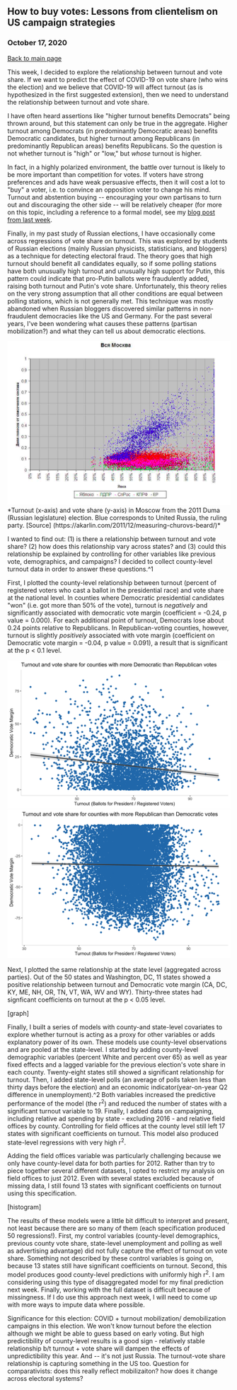 ## How to buy votes: Lessons from clientelism on US campaign strategies
### October 17, 2020

[Back to main page](https://hwsimpson33.github.io/pres2020/)

This week, I decided to explore the relationship between turnout and vote share. If we want to predict the effect of COVID-19 on vote share (who wins the election) and we believe that COVID-19 will affect turnout (as is hypothesized in the first suggested extension), then we need to understand the relationship between turnout and vote share.

I have often heard assertions like "higher turnout benefits Democrats" being thrown around, but this statement can only be true in the aggregate. Higher turnout among Democrats (in predominantly Democratic areas) benefits Democratic candidates, but higher turnout among Republicans (in predominantly Republican areas) benefits Republicans. So the question is not whether turnout is "high" or "low," but _whose_ turnout is higher. 

In fact, in a highly polarized environment, the battle over turnout is likely to be more important than competition for votes. If voters have strong preferences and ads have weak persuasive effects, then it will cost a lot to "buy" a voter, i.e. to convince an opposition voter to change his mind. Turnout and abstention buying -- encouraging your own partisans to turn out and discouraging the other side -- will be relatively cheaper (for more on this topic, including a reference to a formal model, see my [blog post from last week](week6.md). 

Finally, in my past study of Russian elections, I have occasionally come across regressions of vote share on turnout. This was explored by students of Russian elections (mainly Russian physicists, statisticians, and bloggers) as a technique for detecting electoral fraud. The theory goes that high turnout should benefit all candidates equally, so if some polling stations have both unusually high turnout and unusually high support for Putin, this pattern could indicate that pro-Putin ballots were fraudulently added, raising both turnout and Putin's vote share. Unfortunately, this theory relies on the very strong assumption that all other conditions are equal between polling stations, which is not generally met. This technique was mostly abandoned when Russian bloggers discovered similar patterns in non-fraudulent democracies like the US and Germany. For the past several years, I've been wondering what causes these patterns (partisan mobilization?) and what they can tell us about democratic elections.

<img src = "../images/Shpilkin.png">
*Turnout (x-axis) and vote share (y-axis) in Moscow from the 2011 Duma (Russian legislature) election. Blue corresponds to United Russia, the ruling party. [Source] (https://akarlin.com/2011/12/measuring-churovs-beard/)*

I wanted to find out: (1) is there a relationship between turnout and vote share? (2) how does this relationship vary across states? and (3) could this relationship be explained by controlling for other variables like previous vote, demographics, and campaigns? I decided to collect county-level turnout data in order to answer these questions.^1

First, I plotted the county-level relationship between turnout (percent of registered voters who cast a ballot in the presidential race) and vote share at the national level. In counties where Democratic presidential candidates "won" (i.e. got more than 50% of the vote), turnout is _negatively_ and significantly associated with democratic vote margin (coefficient = -0.24, p value = 0.000). For each additional point of turnout, Democrats lose about 0.24 points relative to Republicans. In Republican-voting counties, however, turnout is slightly _positively_ associated with vote margin (coefficient on Democratic vote margin = -0.04, p value = 0.091), a result that is significant at the p < 0.1 level.

<img src = "../images/turnout_vote_dplot.png">
<img src = "../images/turnout_vote_rplot.png">

Next, I plotted the same relationship at the state level (aggregated across parties). Out of the 50 states and Washington, DC, 11 states showed a positive relationship between turnout and Democratic vote margin (CA, DC, KY, ME, NH, OR, TN, VT, WA, WV and WY). Thirty-three states had signficant coefficients on turnout at the p < 0.05 level.

[graph]

Finally, I built a series of models with county-and state-level covariates to explore whether turnout is acting as a proxy for other variables or adds explanatory power of its own. These models use county-level observations and are pooled at the state-level. I started by adding county-level demographic variables (percent White and percent over 65) as well as year fixed effects and a lagged variable for the previous election's vote share in each county. Twenty-eight states still showed a significant relationship for turnout. Then, I added state-level polls (an average of polls taken less than thirty days before the election) and an economic indicator(year-on-year Q2 difference in unemployment).^2 Both variables increased the predictive performance of the model (the r<sup>2</sup>) and reduced the number of states with a significant turnout variable to 19. Finally, I added data on campaigning, including relative ad spending by state - excluding 2016 - and relative field offices by county. Controlling for field offices at the county level still left 17 states with significant coefficients on turnout. This model also produced state-level regressions with very high r<sup>2</sup>. 

Adding the field offices variable was particularly challenging because we only have county-level data for both parties for 2012. Rather than try to piece together several different datasets, I opted to restrict my analysis on field offices to just 2012. Even with several states excluded because of missing data, I still found 13 states with significant coefficients on turnout using this specification. 

[histogram]

The results of these models were a little bit difficult to interpret and present, not least because there are so many of them (each specification produced 50 regressions!). First, my control variables (county-level demographics, previous county vote share, state-level unemployment and polling as well as advertising advantage) did not fully capture the effect of turnout on vote share. Something not described by these control variables is going on, because 13 states still have significant coefficients on turnout. Second, this model produces good county-level predictions with uniformly high r<sup>2</sup>. I am considering using this type of disaggregated model for my final prediction next week. Finally, working with the full dataset is difficult because of missingness. If I do use this approach next week, I will need to come up with more ways to impute data where possible.

Significance for this election: COVID + turnout mobilization/ demobilization campaigns in this election. We won't know turnout before the election although we might be able to guess based on early voting. But high predictibility of county-level results is a good sign - relatively stable relationship b/t turnout + vote share will dampen the effects of unpredictibility this year. And -- it's not just Russia. The turnout-vote share relationship is capturing something in the US too. Question for comparativists: does this really reflect mobilizaiton? how does it change across electoral systems?


[^1]: It is important to use data that is as disaggregated as possible, because many of these patterns change or disappear at higher levels of aggregation (see [Simpson's paradox]).
[^2]: As I discovered in [my second blog post], unemployment is not a very good predictor for elections. But it's the only one I have at a state level right now (I haven't been able to get state-level historical real income, although I know the data are out there).